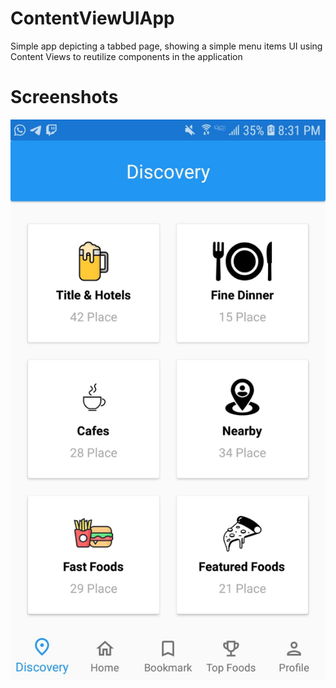 # ContentViewUIApp
Simple app depicting a tabbed page, showing a simple menu items UI using Content Views to reutilize components in the application

# Screenshots

<img src="Screenshots/1.jpeg" />
